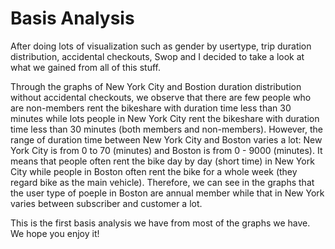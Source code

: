 # Basis Analysis

After doing lots of visualization such as gender by usertype, trip duration distribution, accidental checkouts, Swop and I decided to take a look at what we gained from all of this stuff. 

Through the graphs of New York City and Bostion duration distribution without accidental checkouts, we observe that there are few people who are non-members rent the bikeshare with duration time less than 30 minutes while lots people in New York City rent the bikeshare with duration time less than 30 minutes (both members and non-members). However, the range of duration time between New York City and Boston varies a lot: New York City is from 0 to 70 (minutes) and Boston is from 0 - 9000 (minutes). It means that people often rent the bike day by day (short time) in New York City while people in Boston often rent the bike for a whole week (they regard bike as the main vehicle). Therefore, we can see in the graphs that the user type of poeple in Boston are annual member while that in New York varies between subscriber and customer a lot.

This is the first basis analysis we have from most of the graphs we have. We hope you enjoy it!